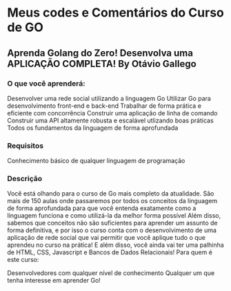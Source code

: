 # Meus codes e Comentários do Curso de GO
## Aprenda Golang do Zero! Desenvolva uma APLICAÇÃO COMPLETA! By Otávio Gallego

### **O que você aprenderá:**

Desenvolver uma rede social utilizando a linguagem Go
Utilizar Go para desenvolvimento front-end e back-end
Trabalhar de forma prática e eficiente com concorrência
Construir uma aplicação de linha de comando
Construir uma API altamente robusta e escalável utlizando boas práticas
Todos os fundamentos da linguagem de forma aprofundada

### **Requisitos**

Conhecimento básico de qualquer linguagem de programação

### **Descrição**

Você está olhando para o curso de Go mais completo da atualidade. São mais de 150 aulas onde passaremos por todos os conceitos da linguagem de forma aprofundada para que você entenda exatamente como a linguagem funciona e como utilizá-la da melhor forma possível
Além disso, sabemos que conceitos não são suficientes para aprender um assunto de forma definitiva, e por isso o curso conta com o desenvolvimento de uma aplicação de rede social que vai permitir que você aplique tudo o que aprendeu no curso na prática! E além disso, você ainda vai ter uma palhinha de HTML, CSS, Javascript e Bancos de Dados Relacionais!
Para quem é este curso:

Desenvolvedores com qualquer nível de conhecimento
Qualquer um que tenha interesse em aprender Go!
